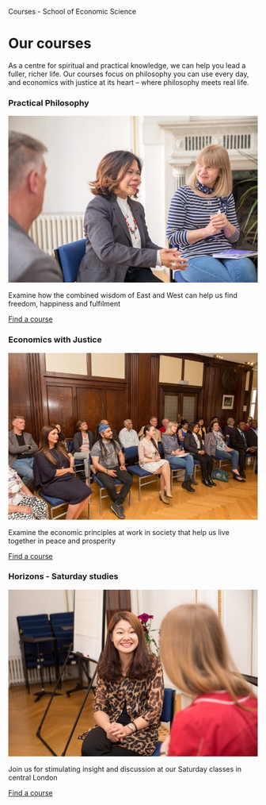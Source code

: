 Courses - School of Economic Science

# Our courses

As a centre for spiritual and practical knowledge, we can help you lead a fuller, richer life. Our courses focus on philosophy you can use every day, and economics with justice at its heart – where philosophy meets real life.

### Practical Philosophy

![Practical Philosophy](../_resources/1c0e134000037a1861469770a8beda48.jpg)

Examine how the combined wisdom of East and West can help us find freedom, happiness and fulfilment

[Find a course](https://www.schooleconomicscience.org/course-category/practical-philosophy/)

### Economics with Justice

![Economics with Justice](../_resources/2e8da116c08c3d4eb340810cd77cc5ff.jpg)

Examine the economic principles at work in society that help us live together in peace and prosperity

[Find a course](https://www.schooleconomicscience.org/course-category/economics/)

### Horizons - Saturday studies

![Horizons - Saturday studies](../_resources/c8df65885c4b28557b59c750fc516460.jpg)

Join us for stimulating insight and discussion at our Saturday classes in central London

[Find a course](https://www.schooleconomicscience.org/course-category/horizons/)